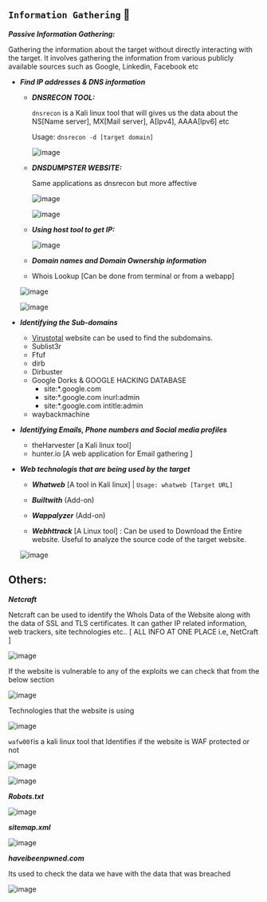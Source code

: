 ## `Information Gathering` :monocle_face:  

***Passive Information Gathering:*** 
  
  Gathering the information about the target without directly interacting with the target. It involves gathering the information from various publicly available sources such as Google, Linkedin, Facebook etc

 - ***Find IP addresses & DNS information***
 
    - ***DNSRECON TOOL:***

       `dnsrecon` is a Kali linux tool that will gives us the data about the NS[Name server], MX[Mail server], A[Ipv4], AAAA[Ipv6] etc
       
       Usage: `dnsrecon -d [target domain]`

       ![image](https://user-images.githubusercontent.com/42320878/189398598-5cc92c72-9983-4f74-8557-b8453502089f.png)
       
    - ***DNSDUMPSTER WEBSITE:*** 
    
       Same applications as dnsrecon but more affective
       
       ![image](https://user-images.githubusercontent.com/42320878/189400495-e4765a31-3cd6-47a6-93c4-35180a571bc9.png)
       
       ![image](https://user-images.githubusercontent.com/42320878/189400993-59b27cf4-3930-4213-aca9-86e99397a01d.png)


 
 
    - ***Using host tool to get IP:***
 
       ![image](https://user-images.githubusercontent.com/42320878/189367135-f8909e58-7f16-4ca0-a2d4-e017554e3f62.png)


    - ***Domain names and Domain Ownership information***
 
    -  Whois Lookup [Can be done from terminal or from a webapp]
      
      ![image](https://user-images.githubusercontent.com/42320878/189373435-74993ee1-6339-4dcd-8b8c-0e3243cbfad5.png)
      
      ![image](https://user-images.githubusercontent.com/42320878/189374281-abfcfdcf-ff2c-4aa2-a2a9-bc4d17e39833.png)


 - ***Identifying the Sub-domains***
 
    - [Virustotal](https://www.virustotal.com/) website can be used to find the subdomains. 
    - Sublist3r
    - Ffuf
    - dirb
    - Dirbuster
    - Google Dorks & GOOGLE HACKING DATABASE
      - site:*.google.com 
      - site:*.google.com inurl:admin
      - site:*.google.com intitle:admin
    - waybackmachine
    
 - ***Identifying Emails, Phone numbers and Social media profiles***
    
    - theHarvester [a Kali linux tool]
    - hunter.io [A web application for Email gathering ]

- ***Web technologis that are being used by the target***

     - ***Whatweb*** [A tool in Kali linux] | `Usage: whatweb [Target URL]`
     
     - ***Builtwith*** (Add-on)
     
     - ***Wappalyzer*** (Add-on)
     
     - ***Webhttrack*** [A Linux tool] : Can be used to Download the Entire website. Useful to analyze the source code of the target website.
     
     ![image](https://user-images.githubusercontent.com/42320878/189370732-827cda10-e725-46d8-9237-56a4cd3ad11c.png)

 ## Others:
 
   ***Netcraft***
   
   Netcraft can be used to identify the WhoIs Data of the Website along with the data of SSL and TLS certificates.
   It can gather IP related information, web trackers, site technologies etc.. [ ALL INFO AT ONE PLACE i.e, NetCraft ]
   
   ![image](https://user-images.githubusercontent.com/42320878/189394856-16ae863b-9f4d-4975-bb91-4cfca7d85f14.png)
   
   If the website is vulnerable to any of the exploits we can check that from the below section
   
   ![image](https://user-images.githubusercontent.com/42320878/189396728-25035a70-1e4e-484e-a3a4-8954d4d8158d.png)
   
   Technologies that the website is using
   
   ![image](https://user-images.githubusercontent.com/42320878/189397270-0945ab33-316e-4616-bd14-ed3f650ad362.png)

   `wafw00f`is a kali linux tool that Identifies if the website is WAF protected or not 
   
   ![image](https://user-images.githubusercontent.com/42320878/189408656-66a8056d-6aff-4878-9ddc-3fefc1675204.png)
   
   ![image](https://user-images.githubusercontent.com/42320878/189408959-3e56879b-1557-42ec-8642-936dc673a8c6.png)



 
   ***Robots.txt***
   
   ![image](https://user-images.githubusercontent.com/42320878/189365622-2969f98e-05ff-471e-bc21-7c4d13c64b1e.png)
   
   ***sitemap.xml***
   
   ![image](https://user-images.githubusercontent.com/42320878/189368017-a03dc1fc-b78f-49e7-b796-71c04fcbb73e.png)

   ***haveibeenpwned.com***
   
   Its used to check the data we have with the data that was breached
   
   ![image](https://user-images.githubusercontent.com/42320878/189415448-dd262dd9-0329-4033-a1b8-7efe7264c3d4.png)

